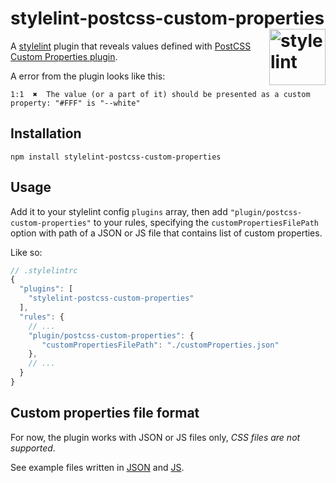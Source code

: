 # stylelint-postcss-custom-properties <img src="https://jonathantneal.github.io/stylelint-logo.svg" alt="stylelint" width="90" height="90" align="right">

A [stylelint](https://github.com/stylelint/stylelint) plugin that reveals values defined with [PostCSS Custom Properties plugin](https://github.com/postcss/postcss-custom-properties).

A error from the plugin looks like this:
```
1:1  ✖  The value (or a part of it) should be presented as a custom property: "#FFF" is "--white"
```

## Installation

```
npm install stylelint-postcss-custom-properties
```

## Usage

Add it to your stylelint config `plugins` array, then add `"plugin/postcss-custom-properties"` to your rules,
specifying the `customPropertiesFilePath` option with path of a JSON or JS file that contains list of custom properties.

Like so:

```js
// .stylelintrc
{
  "plugins": [
    "stylelint-postcss-custom-properties"
  ],
  "rules": {
    // ...
    "plugin/postcss-custom-properties": {
       "customPropertiesFilePath": "./customProperties.json"
    },
    // ...
  }
}
```

## Custom properties file format
For now, the plugin works with JSON or JS files only, *CSS files are not supported*.

See example files written in [JSON](https://github.com/postcss/postcss-custom-properties/blob/master/test/import-properties.json) and [JS](https://github.com/postcss/postcss-custom-properties/blob/master/test/import-properties.js).
